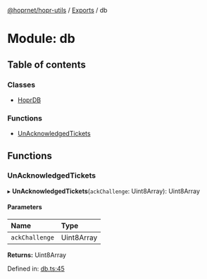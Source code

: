 [@hoprnet/hopr-utils](../README.md) / [Exports](../modules.md) / db

# Module: db

## Table of contents

### Classes

- [HoprDB](../classes/db.hoprdb.md)

### Functions

- [UnAcknowledgedTickets](db.md#unacknowledgedtickets)

## Functions

### UnAcknowledgedTickets

▸ **UnAcknowledgedTickets**(`ackChallenge`: Uint8Array): Uint8Array

#### Parameters

| Name | Type |
| :------ | :------ |
| `ackChallenge` | Uint8Array |

**Returns:** Uint8Array

Defined in: [db.ts:45](https://github.com/hoprnet/hoprnet/blob/448a47a/packages/utils/src/db.ts#L45)
